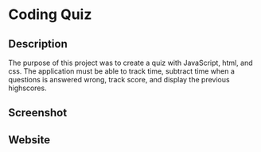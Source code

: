 # Coding Quiz

## Description
The purpose of this project was to create a quiz with JavaScript, html, and css. The application must be able to track time, subtract time when a questions is answered wrong, track score, and display the previous highscores.

## Screenshot

## Website